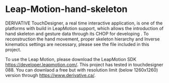 # Leap-Motion-hand-skeleton

DERIVATIVE TouchDesigner, a real time interactive application, is one of the platforms with build in LeapMotion support, which allows the introduction of hand skeleton and gesture data through its CHOP for developing . 
To reconstruction the hand movement, proper skeleton hierarchy and Inverse kinematics settings are necessary, please see the file included in this project. 

To use the Leap Motion, please download the LeapMotion SDK https://developer.leapmotion.com/. 
This project has tested in touchdesigner 088. You can downlaod a free but with resolution limit (below 1260x1260) version through https://www.derivative.ca/.


